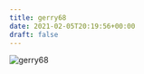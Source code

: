 ```yaml
---
title: gerry68
date: 2021-02-05T20:19:56+00:00
draft: false
---
```


![gerry68](/images/Bildschirmfoto%202021-02-05%20um%2020.08.05.png)

